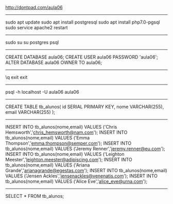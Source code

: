 http://dontpad.com/aula06

-----------------------------------------------
sudo apt update
sudo apt install postgresql
sudo apt install php7.0-pgsql
sudo service apache2 restart

-----------------------------------------------
sudo su
su postgres
psql

-----------------------------------------------
CREATE DATABASE aula06;
CREATE USER aula06 PASSWORD 'aula06';
ALTER DATABASE aula06 OWNER TO aula06;

-----------------------------------------------
\q
exit
exit

-----------------------------------------------
psql -h localhost -U aula06 aula06

-----------------------------------------------
CREATE TABLE tb_alunos(
	id SERIAL PRIMARY KEY,
	nome VARCHAR(255),
	email VARCHAR(255)
);

-----------------------------------------------
INSERT INTO tb_alunos(nome,email) VALUES ('Chris Hemsworth','chris_hemsworth@nam.com');
INSERT INTO tb_alunos(nome,email) VALUES ('Emma Thompson','emma.thompson@semper.com');
INSERT INTO tb_alunos(nome,email) VALUES ('Jeremy Renner','jeremy.renner@eu.com');
INSERT INTO tb_alunos(nome,email) VALUES ('Leighton Meester','leighton.meester@adipiscing.com');
INSERT INTO tb_alunos(nome,email) VALUES ('Ariana Grande','arianagrande@egestas.com');
INSERT INTO tb_alunos(nome,email) VALUES ('Jensen Ackles','jensenackles@venenatis.com');
INSERT INTO tb_alunos(nome,email) VALUES ('Alice Eve','alice_eve@urna.com');

-----------------------------------------------
SELECT * FROM tb_alunos;